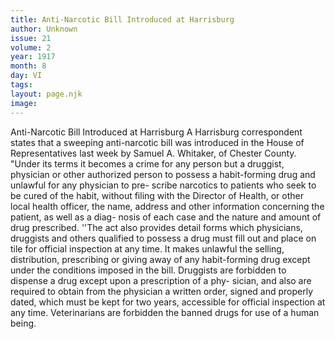 ```yaml
---
title: Anti-Narcotic Bill Introduced at Harrisburg
author: Unknown
issue: 21
volume: 2
year: 1917
month: 8
day: VI
tags:
layout: page.njk
image:
---
```

Anti-Narcotic Bill Introduced at Harrisburg   A Harrisburg correspondent states that a   sweeping anti-narcotic bill was introduced in the House of Representatives last week by   Samuel A. Whitaker, of Chester County. "Under its terms it becomes a crime for any   person but a druggist, physician or other authorized person to possess a habit-forming   drug and unlawful for any physician to pre- scribe narcotics to patients who seek to be cured of the habit, without filing with the Director of Health, or other local health officer, the name, address and other information concerning the patient, as well as a diag- nosis of each case and the nature and amount of drug prescribed.   ''The act also provides detail forms which   physicians, druggists and others qualified to possess a drug must fill out and place on tile for official inspection at any time. It   makes unlawful the selling, distribution, prescribing or giving away of any habit-forming drug except under the conditions imposed in the bill. Druggists are forbidden to dispense a drug except upon a prescription of a phy- sician, and also are required to obtain from the physician a written order, signed and properly dated, which must be kept for two years, accessible for official inspection at any time. Veterinarians are forbidden the banned drugs for use of a human being.

